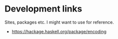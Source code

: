 # Development links
Sites, packages etc. I might want to use for reference.

  * https://hackage.haskell.org/package/encoding
